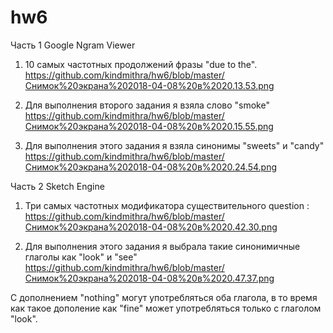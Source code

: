 # hw6
Часть 1  Google Ngram Viewer
1. 10 самых частотных продолжений фразы "due to the".
https://github.com/kindmithra/hw6/blob/master/Снимок%20экрана%202018-04-08%20в%2020.13.53.png

2. Для выполнения второго задания я взяла слово "smoke"
https://github.com/kindmithra/hw6/blob/master/Снимок%20экрана%202018-04-08%20в%2020.15.55.png

3. Для выполнения этого задания я взяла синонимы "sweets" и "candy" 
https://github.com/kindmithra/hw6/blob/master/Снимок%20экрана%202018-04-08%20в%2020.24.54.png

Часть 2 Sketch Engine

1. Три самых частотных модификатора существительного question :
https://github.com/kindmithra/hw6/blob/master/Снимок%20экрана%202018-04-08%20в%2020.42.30.png

2. Для выполнения этого задания я выбрала такие синонимичные глаголы как "look" и "see"
https://github.com/kindmithra/hw6/blob/master/Снимок%20экрана%202018-04-08%20в%2020.47.37.png

С дополнением "nothing" могут употребляться оба глагола, в то время как такое дополение как "fine" может употребляться только с глаголом "look".
